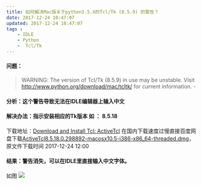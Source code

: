 ```yaml
---
title: 如何解决Mac版关于python3.5.X的Tcl/Tk (8.5.9) 的警告？
date: 2017-12-24 10:47:07
updated: 2017-12-24 10:47:07
tags : 
	- IDLE
	- Python
	-  Tcl/Tk
---
```




#### 问题： 
>WARNING: The version of Tcl/Tk (8.5.9) in use may be unstable. Visit http://www.python.org/download/mac/tcltk/ for current information. - 

#### 分析：这个警告导致无法在IDLE编辑器上输入中文


#### 解决办法：指示安装相应的Tk版本 如 ： 8.5.18
下载地址：[Download and Install Tcl: ActiveTcl](http://downloads.activestate.com/ActiveTcl/releases/8.5.18.0/ActiveTcl8.5.18.0.298892-macosx10.5-i386-x86_64-threaded.dmg)
在国内下载速度过慢直接百度网盘下载[ActiveTcl8.5.18.0.298892-macosx10.5-i386-x86_64-threaded.dmg](https://pan.baidu.com/s/1geUPMcr)，原文件下载时间 2017-12-24 12:00

#### 结果：警告消失，可以在IDLE里直接输入中文字体。
如图
![](https://ws1.sinaimg.cn/large/006tKfTcgy1fmrqke4mmoj30xk0f2acz.jpg)

